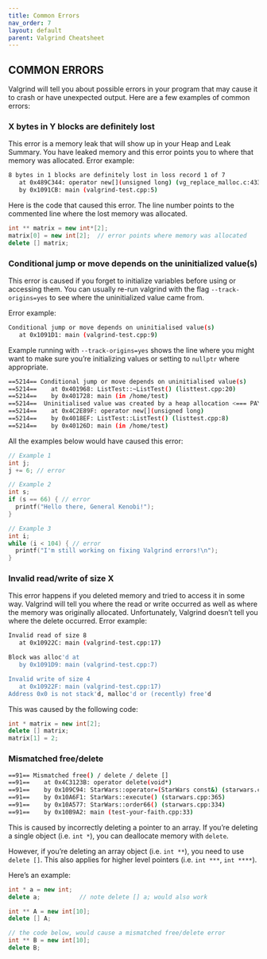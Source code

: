 ```yaml
---
title: Common Errors
nav_order: 7
layout: default
parent: Valgrind Cheatsheet
---
```


## **COMMON ERRORS**

Valgrind will tell you about possible errors in your program that may cause it to crash or have unexpected output. Here are a few examples of common errors:

### **X bytes in Y blocks are definitely lost**

This error is a memory leak that will show up in your Heap and Leak Summary. You have leaked memory and this error points you to where that memory was allocated. Error example:

```bash
8 bytes in 1 blocks are definitely lost in loss record 1 of 7
   at 0x489C344: operator new[](unsigned long) (vg_replace_malloc.c:433)
   by 0x1091CB: main (valgrind-test.cpp:5)
```

Here is the code that caused this error. The line number points to the commented line where the lost memory was allocated.

```cpp
int ** matrix = new int*[2];
matrix[0] = new int[2];  // error points where memory was allocated
delete [] matrix;
```

### **Conditional jump or move depends on the uninitialized value(s)**

This error is caused if you forget to initialize variables before using or accessing them. You can usually re-run valgrind with the flag `--track-origins=yes` to see where the uninitialized value came from.

Error example:

```bash
Conditional jump or move depends on uninitialised value(s)
   at 0x1091D1: main (valgrind-test.cpp:9)
```

Example running with `--track-origins=yes` shows the line where you might want to make sure you’re initializing values or setting to `nullptr` where appropriate.

```bash
==5214== Conditional jump or move depends on uninitialised value(s)
==5214==    at 0x401968: ListTest::~ListTest() (listtest.cpp:20)
==5214==    by 0x401728: main (in /home/test)
==5214==  Uninitialised value was created by a heap allocation <=== PAY ATTENTION TO THESE NOTES
==5214==    at 0x4C2E89F: operator new[](unsigned long)
==5214==    by 0x4018EF: ListTest::ListTest() (listtest.cpp:8)
==5214==    by 0x40126D: main (in /home/test)
```

All the examples below would have caused this error:

```cpp
// Example 1
int j;
j += 6; // error

// Example 2
int s;
if (s == 66) { // error
  printf("Hello there, General Kenobi!");
}

// Example 3
int i;
while (i < 104) { // error
  printf("I'm still working on fixing Valgrind errors!\n");
}
```

### **Invalid read/write of size X**

This error happens if you deleted memory and tried to access it in some way. Valgrind will tell you where the read or write occurred as well as where the memory was originally allocated. Unfortunately, Valgrind doesn’t tell you where the delete occurred. Error example:

```bash
Invalid read of size 8
   at 0x10922C: main (valgrind-test.cpp:17)

Block was alloc'd at
   by 0x1091D9: main (valgrind-test.cpp:7)

Invalid write of size 4
   at 0x10922F: main (valgrind-test.cpp:17)
Address 0x0 is not stack'd, malloc'd or (recently) free'd
```

This was caused by the following code:

```cpp
int * matrix = new int[2];
delete [] matrix;
matrix[1] = 2;
```

### **Mismatched free/delete**

```bash
==91== Mismatched free() / delete / delete []
==91==    at 0x4C3123B: operator delete(void*) 
==91==    by 0x109C94: StarWars::operator=(StarWars const&) (starwars.cpp:183)
==91==    by 0x10A6F1: StarWars::execute() (starwars.cpp:365)
==91==    by 0x10A577: StarWars::order66() (starwars.cpp:334)
==91==    by 0x10B9A2: main (test-your-faith.cpp:33)
```

This is caused by incorrectly deleting a pointer to an array. If you’re deleting a single object (i.e. `int *`), you can deallocate memory with `delete`.

However, if you’re deleting an array object (i.e. `int **`), you need to use `delete []`. This also applies for higher level pointers (i.e. `int ***`, `int ****`).

Here’s an example:

```cpp
int * a = new int;
delete a;           // note delete [] a; would also work

int ** A = new int[10];
delete [] A;

// the code below, would cause a mismatched free/delete error
int ** B = new int[10];
delete B;
```